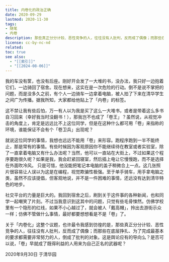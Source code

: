 ```yaml
---
title: 内卷化的政治正确
date: 2020-09-29
lastmod: 2020-11-30
tags: 
- 随笔
- 内卷
description: 那些真正分分计较、恶性竞争的人，往往没有人批判，反而成了偶像；而那些在底层挣扎、为了完成最基本的要求都需要非常努力的人，倒成了批判的对象。这是舆论应有的导向么？是否可以说，「卷」早就成了既得利益的人用来为自己正名的武器呢？
license: cc-by-nc-nd
related: 
toc: true
see also:
  - "[[索引]]"
  - "[[2024-08-06]]"
---
```


我的车没有筐，也没有后座。刚好开会发了一大堆的书，没办法，我只好一边抱着它们，一边骑回了宿舍。现在想来，这实在是一次危险的行动。倒不是说不掌把的问题，而是没多久之前，有个人一边骑车一边拿着电脑，被人拍了下来在清华学生之间广为传播。据我所知，大家都给他贴上了「内卷」的标签。

这不禁让我有些后怕，万一有人以为我是买了这么一大堆书，或者是带着这么多书自习回来（幸好我当时没翻书！），那我岂不也成了「卷王」？虽然说，从视觉冲击的角度上，肯定是远远比不上这位同学，但是在这种什么都可用「卷」来指称的环境，谁能保证不会有个「卷卫兵」出现呢？

就说这位同学的事情，我想也远远不能用「卷」来形容。跑程序跑到一半不能终止，那是常有的事情。有些时候因为客观原因你不能继续待在教室或者实验室，除了一直拿着电脑又有什么办法呢？当然，他可以一直站在大街上，不过如果这个程序要跑很久呢？如果是我，我会赶紧回寝室，然后插上电让它慢慢跑，而不是选择在外面吹冷风。 只是可惜，他没能把笔记本电脑的盖子稍微合上一点。这几张照片很容易让人误以为这是在编程，视觉欺骗性极强。至于单手骑车，用手拿电脑之类，虽然不应该提倡，但客观地说，并不是一件困难的事情，还远没有达到清华特色的地步。

社交平台的力量是巨大的。我回到宿舍之后，刷到关于这件事的各种新闻，也和同学一起嘲笑了片刻。不过当我意识到这其中的问题，只觉有些毛骨悚然。仿佛学校里有一个隐形的红线，如果不小心越过了，就会被人「戴高帽」，拎出去游街示众一样；仿佛不管做什么事情，最好都要想想看是不是「卷」了。

关于「内卷化」这整个议题，也许最令我感到彷徨的是，那些真正分分计较、恶性竞争的人，往往没有人批判，反而成了偶像；而那些在底层挣扎、为了完成最基本的要求都需要非常努力的人，倒成了批判的对象。这是舆论应有的导向么？是否可以说，「卷」早就成了既得利益的人用来为自己正名的武器呢？

2020年9月30日
于清华园